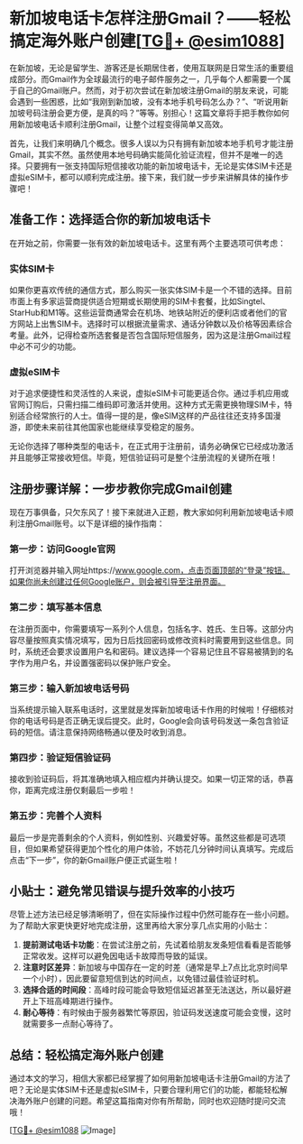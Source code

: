 # 新加坡电话卡怎样注册Gmail？——轻松搞定海外账户创建[[TG💪+ @esim1088](https://t.me/s/esim1088)]

在新加坡，无论是留学生、游客还是长期居住者，使用互联网是日常生活的重要组成部分。而Gmail作为全球最流行的电子邮件服务之一，几乎每个人都需要一个属于自己的Gmail账户。然而，对于初次尝试在新加坡注册Gmail的朋友来说，可能会遇到一些困惑，比如“我刚到新加坡，没有本地手机号码怎么办？”、“听说用新加坡号码注册会更方便，是真的吗？”等等。别担心！这篇文章将手把手教你如何用新加坡电话卡顺利注册Gmail，让整个过程变得简单又高效。

首先，让我们来明确几个概念。很多人误以为只有拥有新加坡本地手机号才能注册Gmail，其实不然。虽然使用本地号码确实能简化验证流程，但并不是唯一的选择。只要拥有一张支持国际短信接收功能的新加坡电话卡，无论是实体SIM卡还是虚拟eSIM卡，都可以顺利完成注册。接下来，我们就一步步来讲解具体的操作步骤吧！

## 准备工作：选择适合你的新加坡电话卡

在开始之前，你需要一张有效的新加坡电话卡。这里有两个主要选项可供考虑：

### 实体SIM卡
如果你更喜欢传统的通信方式，那么购买一张实体SIM卡是一个不错的选择。目前市面上有多家运营商提供适合短期或长期使用的SIM卡套餐，比如Singtel、StarHub和M1等。这些运营商通常会在机场、地铁站附近的便利店或者他们的官方网站上出售SIM卡。选择时可以根据流量需求、通话分钟数以及价格等因素综合考量。此外，记得检查所选套餐是否包含国际短信服务，因为这是注册Gmail过程中必不可少的功能。

### 虚拟eSIM卡
对于追求便捷性和灵活性的人来说，虚拟eSIM卡可能更适合你。通过手机应用或官网订购后，只需扫描二维码即可激活并使用。这种方式无需更换物理SIM卡，特别适合经常旅行的人士。值得一提的是，像eSIM这样的产品往往还支持多国漫游，即使未来前往其他国家也能继续享受稳定的服务。

无论你选择了哪种类型的电话卡，在正式用于注册前，请务必确保它已经成功激活并且能够正常接收短信。毕竟，短信验证码可是整个注册流程的关键所在哦！

## 注册步骤详解：一步步教你完成Gmail创建

现在万事俱备，只欠东风了！接下来就进入正题，教大家如何利用新加坡电话卡顺利注册Gmail账号。以下是详细的操作指南：

### 第一步：访问Google官网
打开浏览器并输入网址https://www.google.com，点击页面顶部的“登录”按钮。如果你尚未创建过任何Google账户，则会被引导至注册界面。

### 第二步：填写基本信息
在注册页面中，你需要填写一系列个人信息，包括名字、姓氏、生日等。这部分内容尽量按照真实情况填写，因为日后找回密码或修改资料时需要用到这些信息。同时，系统还会要求设置用户名和密码。建议选择一个容易记住且不容易被猜到的名字作为用户名，并设置强密码以保护账户安全。

### 第三步：输入新加坡电话号码
当系统提示输入联系电话时，这里就是发挥新加坡电话卡作用的时候啦！仔细核对你的电话号码是否正确无误后提交。此时，Google会向该号码发送一条包含验证码的短信。请注意保持网络畅通以便及时收到消息。

### 第四步：验证短信验证码
接收到验证码后，将其准确地填入相应框内并确认提交。如果一切正常的话，恭喜你，距离完成注册仅剩最后一步啦！

### 第五步：完善个人资料
最后一步是完善剩余的个人资料，例如性别、兴趣爱好等。虽然这些都是可选项目，但如果希望获得更加个性化的用户体验，不妨花几分钟时间认真填写。完成后点击“下一步”，你的新Gmail账户便正式诞生啦！

## 小贴士：避免常见错误与提升效率的小技巧

尽管上述方法已经足够清晰明了，但在实际操作过程中仍然可能存在一些小问题。为了帮助大家更快更好地完成注册，这里再给大家分享几点实用的小贴士：

1. **提前测试电话卡功能**：在尝试注册之前，先试着给朋友发条短信看看是否能够正常收发。这样可以避免因电话卡故障而导致的延误。
2. **注意时区差异**：新加坡与中国存在一定的时差（通常是早上7点比北京时间早一个小时），因此要留意短信到达的时间点，以免错过最佳验证时机。
3. **选择合适的时间段**：高峰时段可能会导致短信延迟甚至无法送达，所以最好避开上下班高峰期进行操作。
4. **耐心等待**：有时候由于服务器繁忙等原因，验证码发送速度可能会变慢，这时就需要多一点耐心等待了。

## 总结：轻松搞定海外账户创建

通过本文的学习，相信大家都已经掌握了如何用新加坡电话卡注册Gmail的方法了吧？无论是实体SIM卡还是虚拟eSIM卡，只要合理利用它们的功能，都能轻松解决海外账户创建的问题。希望这篇指南对你有所帮助，同时也欢迎随时提问交流哦！

[[TG💪+ @esim1088](https://t.me/s/esim1088) ![Image](https://i.postimg.cc/4NQfJmqS/Snipaste-2025-05-13-00-14-12.png)]